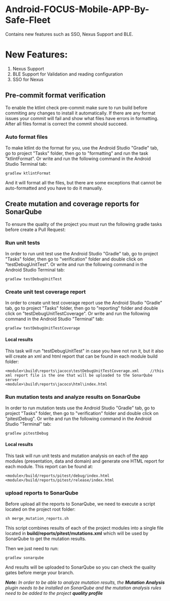 # Android-FOCUS-Mobile-APP-By-Safe-Fleet
Contains new features such as SSO, Nexus Support and BLE.
# New Features:
1) Nexus Support
2) BLE Support for Validation and reading configuration
3) SSO for Nexus


## Pre-commit format verification
To enable the ktlint check pre-commit make sure to run build before commiting any changes to install it automatically.
If there are any format issues your commit will fail and show what files have errors in formatting.
After all files format is correct the commit should succeed.

### Auto format files
To make ktlint do the format for you, use the Android Studio "Gradle" tab, go to project "Tasks" folder, then go to "formatting" and run the task "ktlintFormat".
Or write and run the following command in the Android Studio Terminal tab:

    gradlew ktlintFormat

And it will format all the files, but there are some exceptions that cannot be auto-formatted and you have to do it manually.

## Create mutation and coverage reports for SonarQube
To ensure the quality of the project you must run the following gradle tasks before create a Pull Request:

### Run unit tests
In order to run unit test use the Android Studio "Gradle" tab, go to project "Tasks" folder, then go to "verification" folder and double click on "testDebugUnitTest".
Or write and run the following command in the Android Studio Terminal tab:

    gradlew testDebugUnitTest

### Create unit test coverage report
In order to create unit test coverage report use the Android Studio "Gradle" tab, go to project "Tasks" folder, then go to "reporting" folder and double click on "testDebugUnitTestCoverage".
Or write and run the following command in the Android Studio "Terminal" tab:

    gradlew testDebugUnitTestCoverage

#### Local results

This task will run "testDebugUnitTest" in case you have not run it, but it also will create an xml and html report that can be found in each module build folder:

    <module>\build\reports\jacoco\testDebugUnitTestCoverage.xml     //this xml report file is the one that will be uploaded to the SonarQube server
    <module>\build\reports\jacoco\html\index.html

### Run mutation tests and analyze results on SonarQube
In order to run mutation tests use the Android Studio "Gradle" tab, go to project "Tasks" folder, then go to "verification" folder and double click on "pitestDebug".
Or write and run the following command in the Android Studio "Terminal" tab:

    gradlew pitestDebug

#### Local results

This task will run unit tests and mutation analysis on each of the app modules (presentation, data and domain) and generate one HTML report for each module. This report can be found at:

    <module>/build/reports/pitest/debug/index.html
	<module>/build/reports/pitest/release/index.html

### upload reports to SonarQube
Before upload all the reports to SonarQube, we need to execute a script located on the project root folder:

    sh merge_mutation_reports.sh

This script combines results of each of the project modules into a single file located in **build/reports/pitest/mutations.xml** which will be used by SonarQube to get the mutation results.

Then we just need to run:

    gradlew sonarqube

And results will be uploaded to SonarQube so you can check the quality gates before merge your branch.

***Note:** In order to be able to analyze mutation results, the **Mutation Analysis** plugin needs to be installed on SonarQube and the mutation analysis rules need to be added to the project **quality profile***